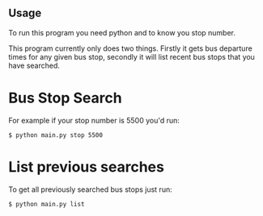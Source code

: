 ## Usage

To run this program you need python and to know you stop number.

This program currently only does two things. Firstly it gets bus departure times for any given bus stop, secondly it will list recent bus stops that you have searched.

# Bus Stop Search

For example if your stop number is 5500 you'd run:

    $ python main.py stop 5500

# List previous searches

To get all previously searched bus stops just run:

    $ python main.py list